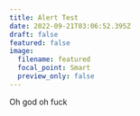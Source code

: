 ```yaml
---
title: Alert Test
date: 2022-09-21T03:06:52.395Z
draft: false
featured: false
image:
  filename: featured
  focal_point: Smart
  preview_only: false
---
```

Oh god oh fuck